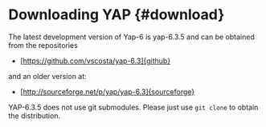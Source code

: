 
Downloading YAP           {#download}
==============

The latest development version of Yap-6 is yap-6.3.5 and can be
obtained from the repositories

  + [https://github.com/vscosta/yap-6.3]{github}

and an older version at:

  + [http://sourceforge.net/p/yap/yap-6.3]{sourceforge}

YAP-6.3.5 does not use git submodules. Please just use `git clone` to obtain the distribution.

